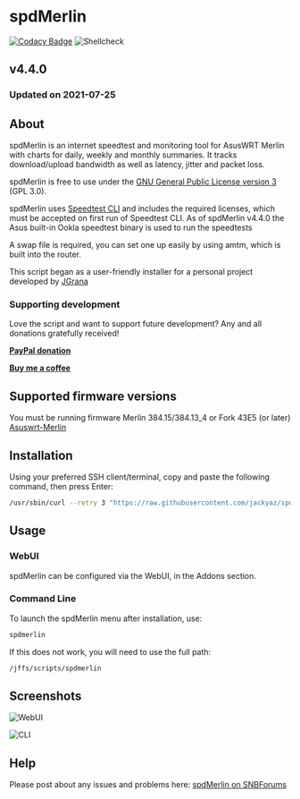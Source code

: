 # spdMerlin
[![Codacy Badge](https://api.codacy.com/project/badge/Grade/1e0da6475e3047d59b35e258a18b78fc)](https://www.codacy.com/app/jackyaz/spdMerlin?utm_source=github.com&amp;utm_medium=referral&amp;utm_content=jackyaz/spdMerlin&amp;utm_campaign=Badge_Grade)
![Shellcheck](https://github.com/jackyaz/spdMerlin/actions/workflows/shellcheck.yml/badge.svg)

## v4.4.0
### Updated on 2021-07-25
## About
spdMerlin is an internet speedtest and monitoring tool for AsusWRT Merlin with charts for daily, weekly and monthly summaries. It tracks download/upload bandwidth as well as latency, jitter and packet loss.

spdMerlin is free to use under the [GNU General Public License version 3](https://opensource.org/licenses/GPL-3.0) (GPL 3.0).

spdMerlin uses [Speedtest CLI](https://www.speedtest.net/apps/cli) and includes the required licenses, which must be accepted on first run of Speedtest CLI.
As of spdMerlin v4.4.0 the Asus built-in Ookla speedtest binary is used to run the speedtests

A swap file is required, you can set one up easily by using amtm, which is built into the router.

This script began as a user-friendly installer for a personal project developed by [JGrana](https://www.snbforums.com/members/jgrana.20663/)

### Supporting development
Love the script and want to support future development? Any and all donations gratefully received!

[**PayPal donation**](https://paypal.me/jackyaz21)

[**Buy me a coffee**](https://www.buymeacoffee.com/jackyaz)

## Supported firmware versions
You must be running firmware Merlin 384.15/384.13_4 or Fork 43E5 (or later) [Asuswrt-Merlin](https://asuswrt.lostrealm.ca/)

## Installation
Using your preferred SSH client/terminal, copy and paste the following command, then press Enter:

```sh
/usr/sbin/curl --retry 3 "https://raw.githubusercontent.com/jackyaz/spdMerlin/master/spdmerlin.sh" -o "/jffs/scripts/spdmerlin" && chmod 0755 /jffs/scripts/spdmerlin && /jffs/scripts/spdmerlin install
```

## Usage
### WebUI
spdMerlin can be configured via the WebUI, in the Addons section.

### Command Line
To launch the spdMerlin menu after installation, use:
```sh
spdmerlin
```

If this does not work, you will need to use the full path:
```sh
/jffs/scripts/spdmerlin
```

## Screenshots

![WebUI](https://puu.sh/HSYTU/ed2d2157eb.png)

![CLI](https://puu.sh/HSYRK/aca960d9fb.png)

## Help
Please post about any issues and problems here: [spdMerlin on SNBForums](https://www.snbforums.com/forums/asuswrt-merlin-addons.60/?prefix_id=19)
